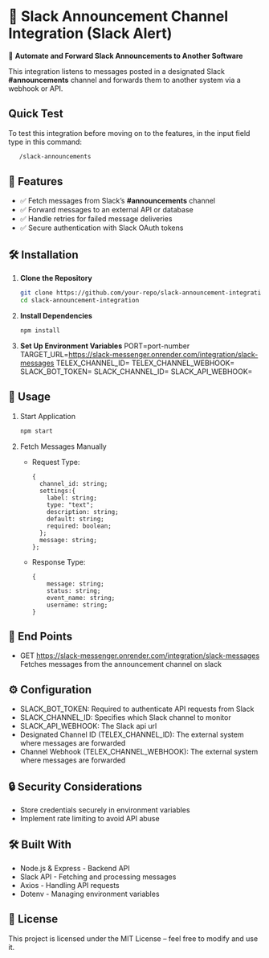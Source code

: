 # 📨 Slack Announcement Channel Integration (Slack Alert)

🚀 **Automate and Forward Slack Announcements to Another Software**

This integration listens to messages posted in a designated Slack **#announcements** channel and forwards them to another system via a webhook or API.

## Quick Test
To test this integration before moving on to the features, in the input field type in this command:
```bash
   /slack-announcements
```

## 📌 Features

- ✅ Fetch messages from Slack’s **#announcements** channel
- ✅ Forward messages to an external API or database
- ✅ Handle retries for failed message deliveries
- ✅ Secure authentication with Slack OAuth tokens

## 🛠️ Installation

1. **Clone the Repository**

   ```bash
   git clone https://github.com/your-repo/slack-announcement-integration.git
   cd slack-announcement-integration

   ```

2. **Install Dependencies**

   ```bash
   npm install

   ```

3. **Set Up Environment Variables**
   PORT=port-number
   TARGET_URL=https://slack-messenger.onrender.com/integration/slack-messages
   TELEX_CHANNEL_ID=
   TELEX_CHANNEL_WEBHOOK=
   SLACK_BOT_TOKEN=
   SLACK_CHANNEL_ID=
   SLACK_API_WEBHOOK=

## 🚀 Usage

1.  Start Application

    ```bash
    npm start

    ```

2.  Fetch Messages Manually

    - Request Type:

      ```
      {
        channel_id: string;
        settings:{
          label: string;
          type: "text";
          description: string;
          default: string;
          required: boolean;
        };
        message: string;
      };
      ```

    - Response Type:
      ```
      {
          message: string;
          status: string;
          event_name: string;
          username: string;
      }
      ```

## 🔗 End Points

- GET https://slack-messenger.onrender.com/integration/slack-messages  
   Fetches messages from the announcement channel on slack

## ⚙️ Configuration

- SLACK_BOT_TOKEN: Required to authenticate API requests from Slack
- SLACK_CHANNEL_ID: Specifies which Slack channel to monitor
- SLACK_API_WEBHOOK: The Slack api url
- Designated Channel ID (TELEX_CHANNEL_ID): The external system where messages are forwarded
- Channel Webhook (TELEX_CHANNEL_WEBHOOK): The external system where messages are forwarded

## 🔒 Security Considerations

- Store credentials securely in environment variables
- Implement rate limiting to avoid API abuse

## 🛠️ Built With

- Node.js & Express - Backend API
- Slack API - Fetching and processing messages
- Axios - Handling API requests
- Dotenv - Managing environment variables

## 📜 License

This project is licensed under the MIT License – feel free to modify and use it.
